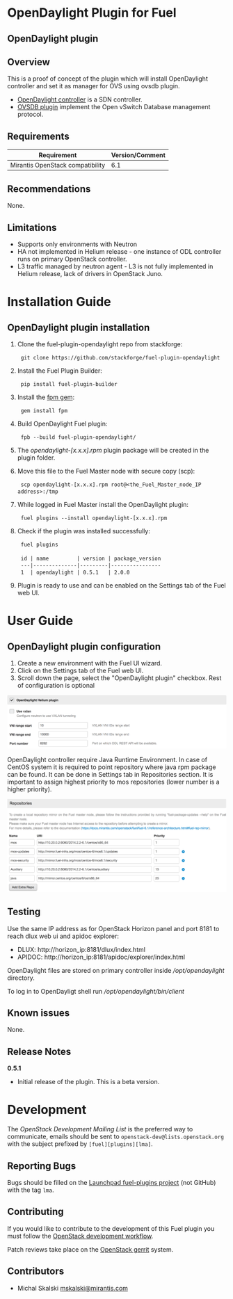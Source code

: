 OpenDaylight Plugin for Fuel
================================

OpenDaylight plugin
-----------------------

Overview
--------

This is a proof of concept of the plugin which will install OpenDaylight controller and set it as manager for OVS using ovsdb plugin.

* [OpenDaylight controller](https://wiki.opendaylight.org/view/OpenDaylight_Controller:Main) is a SDN controller.
* [OVSDB plugin](https://wiki.opendaylight.org/view/OVSDB_Integration:Main) implement the Open vSwitch Database management protocol.

Requirements
------------

| Requirement                      | Version/Comment |
|----------------------------------|-----------------|
| Mirantis OpenStack compatibility | 6.1             |

Recommendations
---------------

None.

Limitations
-----------

* Supports only environments with Neutron
* HA not implemented in Helium release - one instance of ODL controller runs on primary OpenStack controller.
* L3 traffic managed by neutron agent - L3 is not fully implemented in Helium release, lack of drivers in OpenStack Juno.

Installation Guide
==================

OpenDaylight plugin installation
----------------------------------------

1. Clone the fuel-plugin-opendaylight repo from stackforge:

        git clone https://github.com/stackforge/fuel-plugin-opendaylight

2. Install the Fuel Plugin Builder:

        pip install fuel-plugin-builder

3. Install the [fpm gem](https://github.com/jordansissel/fpm):

        gem install fpm
    
4. Build OpenDaylight Fuel plugin:

        fpb --build fuel-plugin-opendaylight/

5. The *opendaylight-[x.x.x].rpm* plugin package will be created in the plugin folder.
  
6. Move this file to the Fuel Master node with secure copy (scp):

        scp opendaylight-[x.x.x].rpm root@<the_Fuel_Master_node_IP address>:/tmp

7. While logged in Fuel Master install the OpenDaylight plugin:

        fuel plugins --install opendaylight-[x.x.x].rpm

8. Check if the plugin was installed successfully:

        fuel plugins

        id | name         | version | package_version
        ---|--------------|---------|----------------
        1  | opendaylight | 0.5.1   | 2.0.0

9. Plugin is ready to use and can be enabled on the Settings tab of the Fuel web UI.


User Guide
==========

OpenDaylight plugin configuration
---------------------------------------------

1. Create a new environment with the Fuel UI wizard.
2. Click on the Settings tab of the Fuel web UI.
3. Scroll down the page, select the "OpenDaylight plugin" checkbox.
   Rest of configuration is optional


![OpenDaylight options](./figures/opendaylight-options.png "OpenDaylight options")

OpenDaylight controller require Java Runtime Environment. In case of CentOS system it is required to point
repository where java rpm package can be found. It can be done in Settings tab in Repositories section.
It is important to assign highest priority to mos repositories (lower number is a higher priority).

![OpenDaylight repositories](./figures/opendaylight-repositories.png "OpenDaylight repositories")

Testing
-------

Use the same IP address as for OpenStack Horizon panel and port 8181 to reach dlux web ui and apidoc explorer:

* DLUX: http://horizon_ip:8181/dlux/index.html
* APIDOC: http://horizon_ip:8181/apidoc/explorer/index.html

OpenDaylight files are stored on primary controller inside */opt/opendaylight* directory.

To log in to OpenDayligt shell run */opt/opendaylight/bin/client*

Known issues
------------

None.

Release Notes
-------------

**0.5.1**

* Initial release of the plugin. This is a beta version.

Development
===========

The *OpenStack Development Mailing List* is the preferred way to communicate,
emails should be sent to `openstack-dev@lists.openstack.org` with the subject
prefixed by `[fuel][plugins][lma]`.

Reporting Bugs
--------------

Bugs should be filled on the [Launchpad fuel-plugins project](
https://bugs.launchpad.net/fuel-plugins) (not GitHub) with the tag `lma`.


Contributing
------------

If you would like to contribute to the development of this Fuel plugin you must
follow the [OpenStack development workflow](
http://docs.openstack.org/infra/manual/developers.html#development-workflow).

Patch reviews take place on the [OpenStack gerrit](
https://review.openstack.org/#/q/status:open+project:stackforge/fuel-plugin-opendaylight,n,z)
system.

Contributors
------------

* Michal Skalski <mskalski@mirantis.com>
